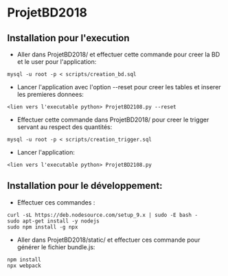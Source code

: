 # ProjetBD2018

## Installation pour l'execution
- Aller dans ProjetBD2018/ et effectuer cette commande pour creer la BD et le user pour l'application:
```
mysql -u root -p < scripts/creation_bd.sql
```
- Lancer l'application avec l'option --reset pour creer les tables et inserer les premieres donnees:
```
<lien vers l'executable python> ProjetBD2108.py --reset
```
- Effectuer cette commande dans ProjetBD2018/ pour creer le trigger servant au respect des quantités:
```
mysql -u root -p < scripts/creation_trigger.sql
```
- Lancer l'application:
```
<lien vers l'executable python> ProjetBD2108.py
```

## Installation pour le développement:
- Effectuer ces commandes :
```
curl -sL https://deb.nodesource.com/setup_9.x | sudo -E bash -
sudo apt-get install -y nodejs
sudo npm install -g npx
```

- Aller dans ProjetBD2018/static/ et effectuer ces commande pour générer le fichier bundle.js:
```
npm install
npx webpack
```
